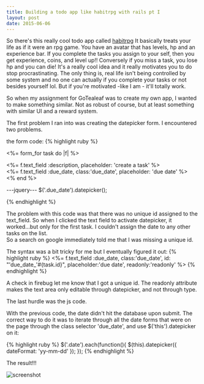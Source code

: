 ```yaml
---
title: Building a todo app like habitrpg with rails pt I
layout: post
date: 2015-06-06
---
```



So there's this really cool todo app called [habitrpg](http://www.habitrpg.com) It basically treats your life as if it were an rpg game.
You have an avatar that has levels, hp and an experience bar.  If you complete the tasks you assign to your self, then you get 
experience, coins, and level up!!  Conversely if you miss a task, you lose hp and you can die! It's a really cool idea and it 
really motivates you to do stop procrastinating.  The only thing is, real life isn't being controlled by some system and no one can actually if you complete your tasks or not besides yourself lol.  But if you're motivated -like I am - it'll totally work.  

So when my assignment for GoTealeaf was to create my own app, I wanted to make something similar.  Not as robust of course, but at least something with similar UI and a reward system. 

The first problem I ran into was creating the datepicker form.  I encountered two problems.

the form code:
{% highlight ruby %}

<%= form_for task do |f| %>
  <div class='form-group'>
    <%= f.text_field :description, placeholder: 'create a task' %>
  </div>

  <div class='form-group'>
    <%= f.text_field :due_date, class:'due_date', placeholder: 'due date' %>
  </div>
<% end %> 

---jquery---
$('.due_date').datepicker();

{% endhighlight %}

The problem with this code was that there was no unique id assigned to the text_field.  So when I clicked the text field to activate datepicker, it worked...but only for the first task.  I couldn't assign the date to any other tasks on the list.  
So a search on google immediately told me that I was missing a unique id.  

The syntax was a bit tricky for me but I eventually figured it out:
{% highlight ruby %}
  <%= f.text_field :due_date, class:'due_date', id: "'due_date_'#{task.id}", placeholder:'due date', readonly:'readonly' %>
{% endhighlight %}

A check in firebug let me know that I got a unique id.  The readonly attribute makes the text area only editable through datepicker, and not through type.

The last hurdle was the js code.  

With the previous code, the date didn't hit the database upon submit. The correct way to do it was to iterate through all the date forms that were on the page through the class selector 'due_date', and use $('this').datepicker on it:

{% highlight ruby %}
$('.date').each(function(){
  $(this).datepicker({
    dateFormat: 'yy-mm-dd'
  });
});
{% endhighlight %}

The result!!!

![screenshot]({{site.url}}/images/todo_pic.jpg)










